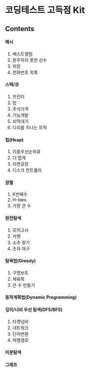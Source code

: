 코딩테스트 고득점 Kit
=================

## Contents
#### 해시
1. 배스트앨범
2. 완주하지 못한 선수
3. 위장
4. 전화번호 목록
#### 스택/큐
1. 프린터
2. 탑
3. 주식가격
4. 기능개발
5. 쇠막대기
6. 다리를 지나는 트럭
#### 힙(Heap)
1. 이중우선순위큐
2. 더 맵게
3. 라면공장
4. 디스크 컨트롤러
#### 정렬
1. K번째수
2. H-Idex
3. 가장 큰 수
#### 완전탐색
1. 모의고사
2. 카펫
3. 소수 찾기
4. 숫자 야구
#### 탐욕법(Greedy)
1. 구명보트
2. 체육복
3. 큰 수 만들기
#### 동적계획법(Dynamic Programming)
#### 깊이/너비 우선 탐색(DFS/BFS)
1. 타켓넘버
2. 네트워크
3. 단어변환
4. 여행경로
#### 이분탐색
#### 그래프



